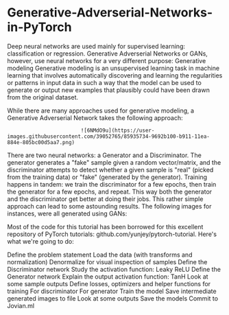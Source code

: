 # Generative-Adverserial-Networks-in-PyTorch
Deep neural networks are used mainly for supervised learning: classification or regression. Generative Adverserial Networks or GANs, however, use neural networks for a very different purpose: Generative modeling  Generative modeling is an unsupervised learning task in machine learning that involves automatically discovering and learning the regularities or patterns in input data in such a way that the model can be used to generate or output new examples that plausibly could have been drawn from the original dataset.

While there are many approaches used for generative modeling, a Generative Adverserial Network takes the following approach:
 
                            ![6NMdO9u](https://user-images.githubusercontent.com/39052765/85935734-9692b100-b911-11ea-884e-805bc00d5aa7.png)

There are two neural networks: a Generator and a Discriminator. The generator generates a "fake" sample given a random vector/matrix, and the discriminator attempts to detect whether a given sample is "real" (picked from the training data) or "fake" (generated by the generator). Training happens in tandem: we train the discriminator for a few epochs, then train the generator for a few epochs, and repeat. This way both the generator and the discriminator get better at doing their jobs. This rather simple approach can lead to some astounding results. The following images for instances, were all generated using GANs:



Most of the code for this tutorial has been borrowed for this excellent repository of PyTorch tutorials: github.com/yunjey/pytorch-tutorial. Here's what we're going to do:

Define the problem statement
Load the data (with transforms and normalization)
Denormalize for visual inspection of samples
Define the Discriminator network
Study the activation function: Leaky ReLU
Define the Generator network
Explain the output activation function: TanH
Look at some sample outputs
Define losses, optimizers and helper functions for training
For discriminator
For generator
Train the model
Save intermediate generated images to file
Look at some outputs
Save the models
Commit to Jovian.ml
